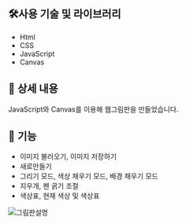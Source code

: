 ## **🛠사용 기술 및 라이브러리**

- Html
- CSS
- JavaScript
- Canvas

## 📖 상세 내용

JavaScript와 Canvas를 이용해 웹그림판을 만들었습니다.

## **📝 기능**

- 이미지 불러오기, 이미지 저장하기
- 새로만들기
- 그리기 모드, 색상 채우기 모드, 배경 채우기 모드
- 지우개, 펜 굵기 조절
- 색상표, 현재 색상 및 색상표

![그림판설명](https://github.com/taehyeon0412/canvas_JS_mystyle/assets/71374539/46dfe16a-9132-428d-9ed1-5aeec5cf342d)
